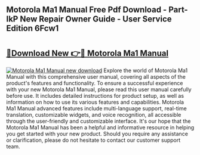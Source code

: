 ## Motorola Ma1 Manual Free Pdf Download - Part-IkP New Repair Owner Guide - User Service Edition 6Fcw1

# <h2><a href="http://bc22990.oget.top/?id=Motorola+Ma1+Manual">🔗Download New 👉🔴 Motorola Ma1 Manual</a></h2>

[![Motorola Ma1 Manual new download](https://i.imgur.com/5g1atiW.png)](http://bc22990.oget.top/?id=Motorola+Ma1+Manual)
Explore the world of Motorola Ma1 Manual with this comprehensive user manual, covering all aspects of the product's features and functionality. To ensure a successful experience with your new Motorola Ma1 Manual, please read this user manual carefully before use. It includes detailed instructions for product setup, as well as information on how to use its various features and capabilities. Motorola Ma1 Manual advanced features include multi-language support, real-time translation, customizable widgets, and voice recognition, all accessible through the user-friendly and customizable interface. It's our hope that the Motorola Ma1 Manual has been a helpful and informative resource in helping you get started with your new product. Should you require any assistance or clarification, please do not hesitate to contact our customer support team.
